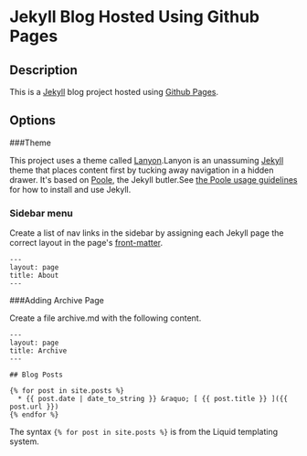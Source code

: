 # Jekyll Blog Hosted Using Github Pages




## Description

This is a [Jekyll](http://jekyllrb.com/) blog project hosted using [Github Pages](https://pages.github.com/).


## Options

###Theme

This project uses a theme called [Lanyon](http://lanyon.getpoole.com/).Lanyon is an unassuming [Jekyll](http://jekyllrb.com) theme that places content first by tucking away navigation in a hidden drawer. It's based on [Poole](http://getpoole.com), the Jekyll butler.See [the Poole usage guidelines](https://github.com/poole/poole#usage) for how to install and use Jekyll.


### Sidebar menu

Create a list of nav links in the sidebar by assigning each Jekyll page the correct layout in the page's [front-matter](http://jekyllrb.com/docs/frontmatter/).

```
---
layout: page
title: About
---

```

###Adding Archive Page

Create a file archive.md with the following content.

```
---
layout: page
title: Archive
---

## Blog Posts

{% for post in site.posts %}
  * {{ post.date | date_to_string }} &raquo; [ {{ post.title }} ]({{ post.url }})
{% endfor %}

```
The syntax `{% for post in site.posts %}` is from the Liquid templating system.
